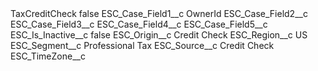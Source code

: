 <?xml version="1.0" encoding="UTF-8"?>
<CustomMetadata xmlns="http://soap.sforce.com/2006/04/metadata" xmlns:xsi="http://www.w3.org/2001/XMLSchema-instance" xmlns:xsd="http://www.w3.org/2001/XMLSchema">
    <label>TaxCreditCheck</label>
    <protected>false</protected>
    <values>
        <field>ESC_Case_Field1__c</field>
        <value xsi:type="xsd:string">OwnerId</value>
    </values>
    <values>
        <field>ESC_Case_Field2__c</field>
        <value xsi:nil="true"/>
    </values>
    <values>
        <field>ESC_Case_Field3__c</field>
        <value xsi:nil="true"/>
    </values>
    <values>
        <field>ESC_Case_Field4__c</field>
        <value xsi:nil="true"/>
    </values>
    <values>
        <field>ESC_Case_Field5__c</field>
        <value xsi:nil="true"/>
    </values>
    <values>
        <field>ESC_Is_Inactive__c</field>
        <value xsi:type="xsd:boolean">false</value>
    </values>
    <values>
        <field>ESC_Origin__c</field>
        <value xsi:type="xsd:string">Credit Check</value>
    </values>
    <values>
        <field>ESC_Region__c</field>
        <value xsi:type="xsd:string">US</value>
    </values>
    <values>
        <field>ESC_Segment__c</field>
        <value xsi:type="xsd:string">Professional Tax</value>
    </values>
    <values>
        <field>ESC_Source__c</field>
        <value xsi:type="xsd:string">Credit Check</value>
    </values>
    <values>
        <field>ESC_TimeZone__c</field>
        <value xsi:nil="true"/>
    </values>
</CustomMetadata>
